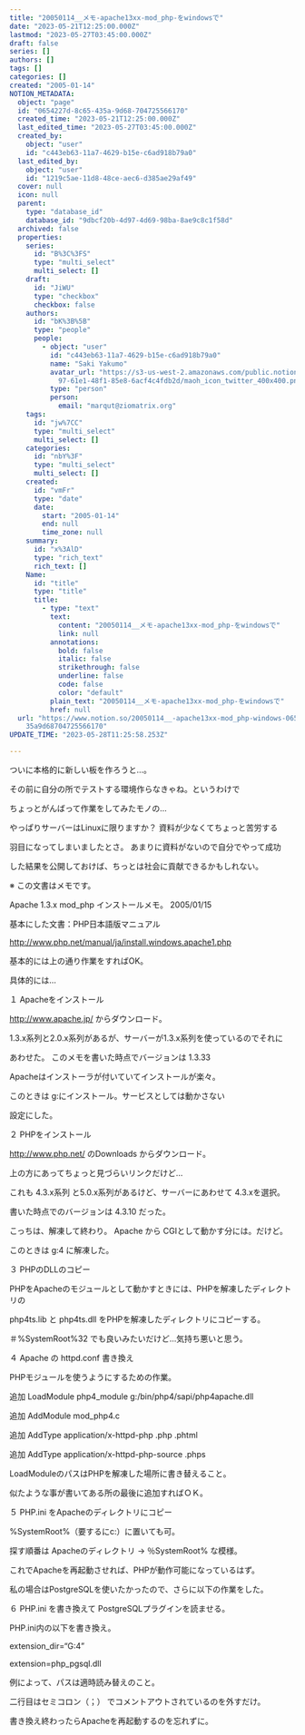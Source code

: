 ```yaml
---
title: "20050114__メモ-apache13xx-mod_php-をwindowsで"
date: "2023-05-21T12:25:00.000Z"
lastmod: "2023-05-27T03:45:00.000Z"
draft: false
series: []
authors: []
tags: []
categories: []
created: "2005-01-14"
NOTION_METADATA:
  object: "page"
  id: "0654227d-8c65-435a-9d68-704725566170"
  created_time: "2023-05-21T12:25:00.000Z"
  last_edited_time: "2023-05-27T03:45:00.000Z"
  created_by:
    object: "user"
    id: "c443eb63-11a7-4629-b15e-c6ad918b79a0"
  last_edited_by:
    object: "user"
    id: "1219c5ae-11d8-48ce-aec6-d385ae29af49"
  cover: null
  icon: null
  parent:
    type: "database_id"
    database_id: "9dbcf20b-4d97-4d69-98ba-8ae9c8c1f58d"
  archived: false
  properties:
    series:
      id: "B%3C%3FS"
      type: "multi_select"
      multi_select: []
    draft:
      id: "JiWU"
      type: "checkbox"
      checkbox: false
    authors:
      id: "bK%3B%5B"
      type: "people"
      people:
        - object: "user"
          id: "c443eb63-11a7-4629-b15e-c6ad918b79a0"
          name: "Saki Yakumo"
          avatar_url: "https://s3-us-west-2.amazonaws.com/public.notion-static.com/3ad1c4\
            97-61e1-48f1-85e8-6acf4c4fdb2d/maoh_icon_twitter_400x400.png"
          type: "person"
          person:
            email: "marqut@ziomatrix.org"
    tags:
      id: "jw%7CC"
      type: "multi_select"
      multi_select: []
    categories:
      id: "nbY%3F"
      type: "multi_select"
      multi_select: []
    created:
      id: "vmFr"
      type: "date"
      date:
        start: "2005-01-14"
        end: null
        time_zone: null
    summary:
      id: "x%3AlD"
      type: "rich_text"
      rich_text: []
    Name:
      id: "title"
      type: "title"
      title:
        - type: "text"
          text:
            content: "20050114__メモ-apache13xx-mod_php-をwindowsで"
            link: null
          annotations:
            bold: false
            italic: false
            strikethrough: false
            underline: false
            code: false
            color: "default"
          plain_text: "20050114__メモ-apache13xx-mod_php-をwindowsで"
          href: null
  url: "https://www.notion.so/20050114__-apache13xx-mod_php-windows-0654227d8c654\
    35a9d68704725566170"
UPDATE_TIME: "2023-05-28T11:25:58.253Z"

---
```

<link rel="stylesheet" href="https://cdn.jsdelivr.net/npm/katex@0.16.2/dist/katex.min.css" integrity="sha384-bYdxxUwYipFNohQlHt0bjN/LCpueqWz13HufFEV1SUatKs1cm4L6fFgCi1jT643X" crossorigin="anonymous">


ついに本格的に新しい板を作ろうと…。


その前に自分の所でテストする環境作らなきゃね。というわけで


ちょっとがんばって作業をしてみたモノの…


やっぱりサーバーはLinuxに限りますか？ 資料が少なくてちょっと苦労する


羽目になってしまいましたとさ。 あまりに資料がないので自分でやって成功


した結果を公開しておけば、ちっとは社会に貢献できるかもしれない。


※ この文書はメモです。


Apache 1.3.x mod_php インストールメモ。 2005/01/15


基本にした文書：PHP日本語版マニュアル


http://www.php.net/manual/ja/install.windows.apache1.php


基本的には上の通り作業をすればOK。


具体的には…


１ Apacheをインストール


http://www.apache.jp/ からダウンロード。


1.3.x系列と2.0.x系列があるが、サーバーが1.3.x系列を使っているのでそれに


あわせた。 このメモを書いた時点でバージョンは 1.3.33


Apacheはインストーラが付いていてインストールが楽々。


このときは g:にインストール。サービスとしては動かさない


設定にした。


２ PHPをインストール


http://www.php.net/ のDownloads からダウンロード。


上の方にあってちょっと見づらいリンクだけど…


これも 4.3.x系列 と5.0.x系列があるけど、サーバーにあわせて 4.3.xを選択。


書いた時点でのバージョンは 4.3.10 だった。


こっちは、解凍して終わり。 Apache から CGIとして動かす分には。だけど。


このときは g:4 に解凍した。


３ PHPのDLLのコピー


PHPをApacheのモジュールとして動かすときには、PHPを解凍したディレクトリの


php4ts.lib と php4ts.dll をPHPを解凍したディレクトリにコピーする。


＃%SystemRoot%32 でも良いみたいだけど…気持ち悪いと思う。


４ Apache の httpd.conf 書き換え


PHPモジュールを使うようにするための作業。


追加 LoadModule php4_module g:/bin/php4/sapi/php4apache.dll


追加 AddModule mod_php4.c


追加 AddType application/x-httpd-php .php .phtml


追加 AddType application/x-httpd-php-source .phps


LoadModuleのパスはPHPを解凍した場所に書き替えること。


似たような事が書いてある所の最後に追加すればＯＫ。


５ PHP.ini をApacheのディレクトリにコピー


%SystemRoot%（要するにc:）に置いても可。


探す順番は Apacheのディレクトリ → ％SystemRoot% な模様。


これでApacheを再起動させれば、PHPが動作可能になっているはず。


私の場合はPostgreSQLを使いたかったので、さらに以下の作業をした。


６ PHP.ini を書き換えて PostgreSQLプラグインを読ませる。


PHP.ini内の以下を書き換え。


extension_dir=“G:4”


extension=php_pgsql.dll


例によって、パスは適時読み替えのこと。


二行目はセミコロン（；） でコメントアウトされているのを外すだけ。


書き換え終わったらApacheを再起動するのを忘れずに。

